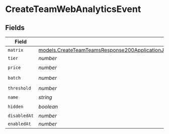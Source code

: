 # CreateTeamWebAnalyticsEvent


## Fields

| Field                                                                                                                                                                                                                  | Type                                                                                                                                                                                                                   | Required                                                                                                                                                                                                               | Description                                                                                                                                                                                                            |
| ---------------------------------------------------------------------------------------------------------------------------------------------------------------------------------------------------------------------- | ---------------------------------------------------------------------------------------------------------------------------------------------------------------------------------------------------------------------- | ---------------------------------------------------------------------------------------------------------------------------------------------------------------------------------------------------------------------- | ---------------------------------------------------------------------------------------------------------------------------------------------------------------------------------------------------------------------- |
| `matrix`                                                                                                                                                                                                               | [models.CreateTeamTeamsResponse200ApplicationJSONResponseBodyBillingInvoiceItemsWebAnalyticsEventMatrix](../models/createteamteamsresponse200applicationjsonresponsebodybillinginvoiceitemswebanalyticseventmatrix.md) | :heavy_minus_sign:                                                                                                                                                                                                     | N/A                                                                                                                                                                                                                    |
| `tier`                                                                                                                                                                                                                 | *number*                                                                                                                                                                                                               | :heavy_minus_sign:                                                                                                                                                                                                     | N/A                                                                                                                                                                                                                    |
| `price`                                                                                                                                                                                                                | *number*                                                                                                                                                                                                               | :heavy_check_mark:                                                                                                                                                                                                     | N/A                                                                                                                                                                                                                    |
| `batch`                                                                                                                                                                                                                | *number*                                                                                                                                                                                                               | :heavy_check_mark:                                                                                                                                                                                                     | N/A                                                                                                                                                                                                                    |
| `threshold`                                                                                                                                                                                                            | *number*                                                                                                                                                                                                               | :heavy_check_mark:                                                                                                                                                                                                     | N/A                                                                                                                                                                                                                    |
| `name`                                                                                                                                                                                                                 | *string*                                                                                                                                                                                                               | :heavy_minus_sign:                                                                                                                                                                                                     | N/A                                                                                                                                                                                                                    |
| `hidden`                                                                                                                                                                                                               | *boolean*                                                                                                                                                                                                              | :heavy_check_mark:                                                                                                                                                                                                     | N/A                                                                                                                                                                                                                    |
| `disabledAt`                                                                                                                                                                                                           | *number*                                                                                                                                                                                                               | :heavy_minus_sign:                                                                                                                                                                                                     | N/A                                                                                                                                                                                                                    |
| `enabledAt`                                                                                                                                                                                                            | *number*                                                                                                                                                                                                               | :heavy_minus_sign:                                                                                                                                                                                                     | N/A                                                                                                                                                                                                                    |